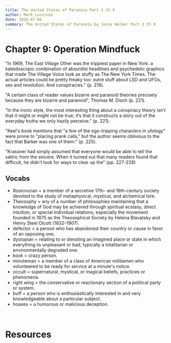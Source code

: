 ```yaml
---
title: The United States of Paranoia Part 2 Ch 9
author: Mark Lucernas
date: 2020-07-06
summary: The United States of Paranoia by Jesse Walker Part 2 Ch 9
---
```



# Chapter 9: Operation Mindfuck

"In 1969, The East Village Other was the trippiest paper in New York: a
kaleidoscopic combination of absurdist headlines and psychedelic graphics that
made The Village Voice look as stuffy as The New York Times. The actual articles
could be pretty freaky too: outré stuff about LSD and UFOs, sex and revolution.
And conspiracies." (p. 219).

"A certain class of reader values bizarre and paranoid theories precisely
because they are bizarre and paranoid", Thomas M. Disch (p. 221).

"In the ironic style, the most interesting thing about a conspiracy theory isn’t
that it might or might not be true; it’s that it constructs a story out of the
everyday truths we only hazily perceive." (p. 221).

"Keel's book mentions that "a few of the ego-tripping characters in ufology" were
prone to "placing prank calls," but the author seems oblivious to the fact
that Barker was one of them:" (p. 225).

"Krassner had simply assumed that everyone would be able to tell the satiric from
the sincere. When it turned out that many readers found that difficult, he
didn't look for ways to clear up the" (pp. 227-228)


## Vocabs

  - Rosicrucian = a member of a secretive 17th- and 18th-century society devoted
    to the study of metaphysical, mystical, and alchemical lore.
  - Theosophy = any of a number of philosophies maintaining that a knowledge of
    God may be achieved through spiritual ecstasy, direct intuition, or special
    individual relations, especially the movement founded in 1875 as the
    Theosophical Society by Helena Blavatsky and Henry Steel Olcott (1832–1907).
  - defector = a person who has abandoned their country or cause in favor of an
    opposing one.
  - dystopian = relating to or denoting an imagined place or state in which
    everything iis unpleasant or bad, typically a totalitarian or
    environmentally degraded one.
  - kook = crazy person.
  - minuteman = a member of a class of American militiamen who volunteered to be
    ready for service at a minute's  notice.
  - occult = supernatural, mystical, or magical beliefs, practices or phenomena.
  - right wing = the conservative or reactionary section of a political party or
    system.
  - buff = a person who is enthusiastically interested in and very knowledgeable
    about a particular subject.
  - hoaxes = a humorous or malicious deception.


<br>

# Resources

